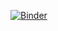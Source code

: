 [![Binder](https://mybinder.org/badge_logo.svg)](https://mybinder.org/v2/gh/cghiaus/dm4bem_toy_model/HEAD)
